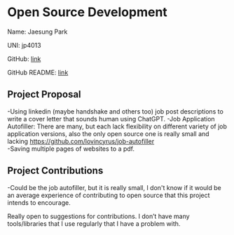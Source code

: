 # Open Source Development

Name: Jaesung Park

UNI: jp4013

GitHub: [link](https://github.com/jaesungpark42)

GitHub README: [link](https://github.com/jaesungpark42/jaesungpark42/blob/main/README.md)

## Project Proposal

-Using linkedin (maybe handshake and others too) job post descriptions to write a cover letter that sounds human using ChatGPT.
-Job Application Autofiller: There are many, but each lack flexibility on different variety of job application versions, also the only open source one is really small and lacking <https://github.com/lovincyrus/job-autofiller>  
-Saving multiple pages of websites to a pdf.

## Project Contributions

-Could be the job autofiller, but it is really small, I don't know if it would be an average experience of contributing to open source that this project intends to encourage.

Really open to suggestions for contributions. I don’t have many tools/libraries that I use regularly that I have a problem with.

